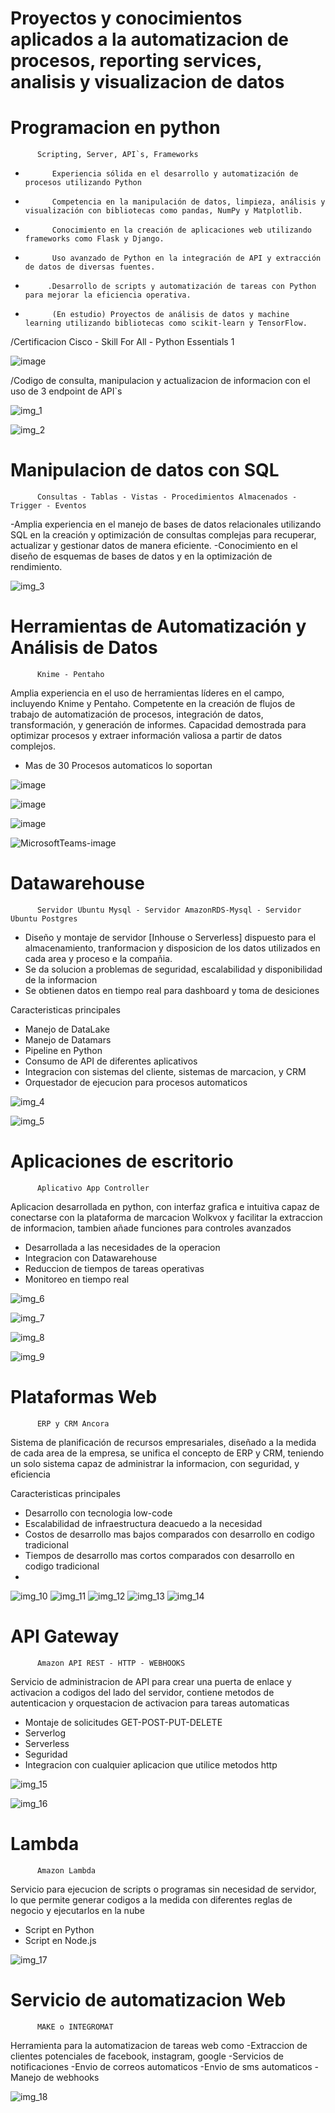 # Proyectos y conocimientos aplicados a la automatizacion de procesos, reporting services, analisis y visualizacion de datos

# **Programacion en python**

          Scripting, Server, API`s, Frameworks
-           Experiencia sólida en el desarrollo y automatización de procesos utilizando Python
-           Competencia en la manipulación de datos, limpieza, análisis y visualización con bibliotecas como pandas, NumPy y Matplotlib.
-           Conocimiento en la creación de aplicaciones web utilizando frameworks como Flask y Django.
-           Uso avanzado de Python en la integración de API y extracción de datos de diversas fuentes.
-          .Desarrollo de scripts y automatización de tareas con Python para mejorar la eficiencia operativa.
-           (En estudio) Proyectos de análisis de datos y machine learning utilizando bibliotecas como scikit-learn y TensorFlow.

/Certificacion Cisco - Skill For All - Python Essentials 1

![image](https://github.com/DataEngenieer/Proyectos_Datos/assets/127630511/8a815101-8daa-4757-be6f-e1ca4f8050f9)

/Codigo de consulta, manipulacion y actualizacion de informacion con el uso de 3 endpoint de API`s

![img_1](https://github.com/DataEngenieer/Proyectos_Datos/assets/127630511/229ef81e-4bb5-46c3-ac62-6a78a0e12432)

![img_2](https://github.com/DataEngenieer/Proyectos_Datos/assets/127630511/97a5de8b-7792-426b-8b07-8827b50e3b2e)


# **Manipulacion de datos con SQL**

          Consultas - Tablas - Vistas - Procedimientos Almacenados - Trigger - Eventos

-Amplia experiencia en el manejo de bases de datos relacionales utilizando SQL en la creación y optimización de consultas complejas para recuperar, actualizar y gestionar datos de manera eficiente. 
-Conocimiento en el diseño de esquemas de bases de datos y en la optimización de rendimiento.

![img_3](https://github.com/DataEngenieer/Proyectos_Datos/assets/127630511/6385575d-2f33-4878-9600-c63930da60e6)


# **Herramientas de Automatización y Análisis de Datos**

          Knime - Pentaho

Amplia experiencia en el uso de herramientas líderes en el campo, incluyendo Knime y Pentaho. Competente en la creación de flujos de trabajo de automatización de procesos, integración de datos, transformación, y generación de informes. Capacidad demostrada para optimizar procesos y extraer información valiosa a partir de datos complejos.

- Mas de 30 Procesos automaticos lo soportan

![image](https://github.com/DataEngenieer/Proyectos_Datos/assets/127630511/22d58e76-92c2-4582-877b-2970e1509e30)

![image](https://github.com/DataEngenieer/Proyectos_Datos/assets/127630511/9fc2208b-532c-47b9-ab76-4f2efa48ed22)

![image](https://github.com/DataEngenieer/Proyectos_Datos/assets/127630511/c6e899f0-aca2-42ec-951e-cb9274611c1b)

![MicrosoftTeams-image](https://github.com/DataEngenieer/Proyectos_Datos/assets/127630511/c8325f20-8859-4420-b11e-e8f0a9625a43)


# **Datawarehouse**

          Servidor Ubuntu Mysql - Servidor AmazonRDS-Mysql - Servidor Ubuntu Postgres

* Diseño y montaje de servidor [Inhouse o Serverless] dispuesto para el almacenamiento, tranformacion y disposicion  de los datos utilizados en cada area y proceso e la compañia.
* Se da solucion a problemas de seguridad, escalabilidad y disponibilidad de la informacion
* Se obtienen datos en tiempo real para dashboard y toma de desiciones

Caracteristicas principales

- Manejo de DataLake
- Manejo de Datamars
- Pipeline en Python
- Consumo de API de diferentes aplicativos
- Integracion con sistemas del cliente, sistemas de marcacion, y CRM
- Orquestador de ejecucion para procesos automaticos

![img_4](https://github.com/DataEngenieer/Proyectos_Datos/assets/127630511/db595f26-5266-46df-a793-575d82dc8240)

![img_5](https://github.com/DataEngenieer/Proyectos_Datos/assets/127630511/ae5f510b-bdbd-4c6c-b31e-12bed95f1d53)

# **Aplicaciones de escritorio**

          Aplicativo App Controller

Aplicacion desarrollada en python, con interfaz grafica e intuitiva capaz de conectarse con la plataforma de marcacion Wolkvox y facilitar la extraccion de informacion, tambien añade funciones para controles avanzados

- Desarrollada a las necesidades de la operacion
- Integracion con Datawarehouse
- Reduccion de tiempos de tareas operativas
- Monitoreo en tiempo real

![img_6](https://github.com/DataEngenieer/Proyectos_Datos/assets/127630511/8d72b6d7-eee2-43d7-871a-06957f9dd760)

![img_7](https://github.com/DataEngenieer/Proyectos_Datos/assets/127630511/971379dc-8caf-4aa0-8ce7-cc468947f14b)

![img_8](https://github.com/DataEngenieer/Proyectos_Datos/assets/127630511/4683ed76-d9bd-49b4-adff-ff233b65996d)

![img_9](https://github.com/DataEngenieer/Proyectos_Datos/assets/127630511/5db8c236-88d0-4f24-b1d2-4b54c95895a8)


# **Plataformas Web**

          ERP y CRM Ancora

Sistema de planificación de recursos empresariales, diseñado a la medida de cada area de la empresa, se unifica el concepto de ERP y CRM, teniendo un solo sistema capaz de administrar la informacion, con seguridad, y eficiencia

Caracteristicas principales

- Desarrollo con tecnologia low-code
- Escalabilidad de infraestructura deacuedo a la necesidad
- Costos de desarrollo mas bajos comparados con desarrollo en codigo tradicional
- Tiempos de desarrollo mas cortos comparados con desarrollo en codigo tradicional
- 
![img_10](https://github.com/DataEngenieer/Proyectos_Datos/assets/127630511/cd23b9a8-589d-4832-b591-5dca114dcbf7)
![img_11](https://github.com/DataEngenieer/Proyectos_Datos/assets/127630511/429fc725-691f-4a17-91e6-a6acafcb40ae)
![img_12](https://github.com/DataEngenieer/Proyectos_Datos/assets/127630511/c44c5d5b-3442-4de3-8ce8-a36667f8682c)
![img_13](https://github.com/DataEngenieer/Proyectos_Datos/assets/127630511/596a6c9e-ab49-4d97-bc7d-8dc009a51d16)
![img_14](https://github.com/DataEngenieer/Proyectos_Datos/assets/127630511/075b0e3d-850c-419a-835a-c52158944421)

# **API Gateway**

          Amazon API REST - HTTP - WEBHOOKS

Servicio de administracion de API para crear una puerta de enlace y activacion a codigos del lado del servidor, contiene metodos de autenticacion y orquestacion de activacion para tareas automaticas

- Montaje de solicitudes GET-POST-PUT-DELETE
- Serverlog
- Serverless
- Seguridad
- Integracion con cualquier aplicacion que utilice metodos http 

![img_15](https://github.com/DataEngenieer/Proyectos_Datos/assets/127630511/340d3425-56c2-4978-97e2-2dbe74acb53b)

![img_16](https://github.com/DataEngenieer/Proyectos_Datos/assets/127630511/069749b6-1f55-4525-bead-057a20bc75dc)

# **Lambda**

          Amazon Lambda

Servicio para ejecucion de scripts o programas sin necesidad de servidor, lo que permite generar codigos a la medida con diferentes reglas de negocio y ejecutarlos en la nube

- Script en Python
- Script en Node.js

![img_17](https://github.com/DataEngenieer/Proyectos_Datos/assets/127630511/cb8b511f-c37d-436a-8197-b2d0c9129e05)

# **Servicio de automatizacion Web**

          MAKE o INTEGROMAT

Herramienta para la automatizacion de tareas web como 
-Extraccion de clientes potenciales de facebook, instagram, google
-Servicios de notificaciones
-Envio de correos automaticos
-Envio de sms automaticos
-Manejo de webhooks

![img_18](https://github.com/DataEngenieer/Proyectos_Datos/assets/127630511/d0f9a5e5-ed4c-43e8-8772-38b1ca2ba17d)

